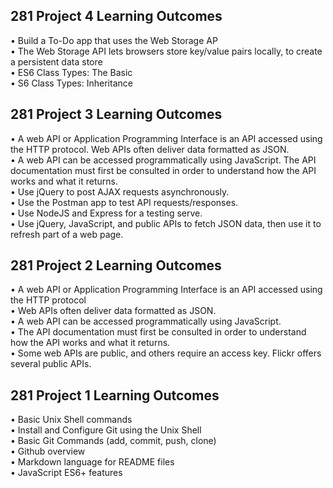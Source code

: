 <h2>281 Project 4 Learning Outcomes</h2>
• Build a To-Do app that uses the Web Storage AP <br>
• The Web Storage API lets browsers store key/value pairs locally, to create a persistent data store <br>
• ES6 Class Types: The Basic <br>
• S6 Class Types: Inheritance

<h2>281 Project 3 Learning Outcomes</h2>
• A web API or Application Programming Interface is an API accessed using the HTTP protocol. Web APIs often deliver data formatted as JSON. <br>
• A web API can be accessed programmatically using JavaScript. The API documentation must first be consulted in order to understand how the API works and what it returns. <br>
• Use jQuery to post AJAX requests asynchronously. <br>
• Use the Postman app to test API requests/responses. <br>
• Use NodeJS and Express for a testing serve. <br>
• Use jQuery, JavaScript, and public APIs to fetch JSON data, then use it to refresh part of a web page.

<h2>281 Project 2 Learning Outcomes</h2>
• A web API or Application Programming Interface is an API accessed using the HTTP protocol <br>
• Web APIs often deliver data formatted as JSON. <br>
• A web API can be accessed programmatically using JavaScript. <br>
• The API documentation must first be consulted in order to understand how the API works and what it returns. <br>
• Some web APIs are public, and others require an access key. Flickr offers several public APIs. <br>

<h2>281 Project 1 Learning Outcomes</h2>
• Basic Unix Shell commands<br>
• Install and Configure Git using the Unix Shell<br>
• Basic Git Commands (add, commit, push, clone)<br>
• Github overview<br>
• Markdown language for README files<br>
• JavaScript ES6+ features
